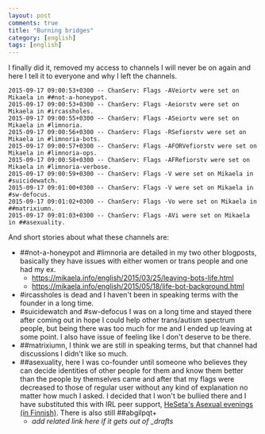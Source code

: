 ```yaml
---
layout: post
comments: true
title: "Burning bridges"
category: [english]
tags: [english]
---
```


I finally did it, removed my access to channels I will never be on again
and here I tell it to everyone and why I left the channels.

```
2015-09-17 09:00:53+0300 -- ChanServ: Flags -AVeiortv were set on Mikaela in ##not-a-honeypot.
2015-09-17 09:00:53+0300 -- ChanServ: Flags -Aeiorstv were set on Mikaela in #ircassholes.
2015-09-17 09:00:55+0300 -- ChanServ: Flags -ASeiortv were set on Mikaela in #limnoria.
2015-09-17 09:00:56+0300 -- ChanServ: Flags -RSefiorstv were set on Mikaela in #limnoria-bots.
2015-09-17 09:00:57+0300 -- ChanServ: Flags -AFORVefiorstv were set on Mikaela in #limnoria-ops.
2015-09-17 09:00:58+0300 -- ChanServ: Flags -AFRefiorstv were set on Mikaela in #limnoria-verbose.
2015-09-17 09:00:59+0300 -- ChanServ: Flags -V were set on Mikaela in #suicidewatch.
2015-09-17 09:01:00+0300 -- ChanServ: Flags -V were set on Mikaela in #sw-defocus.
2015-09-17 09:01:02+0300 -- ChanServ: Flags -Vo were set on Mikaela in ##matrixiumn.
2015-09-17 09:01:03+0300 -- ChanServ: Flags -AVi were set on Mikaela in ##asexuality.
```

And short stories about what these channels are:
* ##not-a-honeypot and #limnoria are detailed in my two other blogposts,
basically they have issues with either women or trans people and one had
my ex.
    * https://mikaela.info/english/2015/03/25/leaving-bots-life.html
    * https://mikaela.info/english/2015/05/18/life-bot-background.html
* #ircassholes is dead and I haven't been in speaking terms with the
  founder in a long time.
* #suicidewatch and #sw-defocus I was on a long time and stayed there
  after coming out in hope I could help other trans/autism spectrum
  people, but being there was too much for me and I ended up leaving at
  some point. I also have issue of feeling like I don't deserve to be
  there.
* ##matrixiumn, I think we are still in speaking terms, but that channel
  had discussions I didn't like so much.
* ##asexuality, here I was co-founder until someone who believes they can
  decide identities of other people for them and know them better than the
  people by themselves came and after that my flags were decreased to
  those of regular user without any kind of explanation no matter how much
  I asked. I decided that I won't be bullied there and I have substituted
  this with IRL peer support, [HeSeta's Asexual evenings (in Finnish)](http://www.heseta.fi/aseksuaalisuudesta). There is also still ##abgilpqt+
    * *add related link here if it gets out of _drafts*
